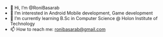 - 👋 Hi, I’m @RoniBasarab
- 👀 I’m interested in Android Mobile development, Game development
- 🌱 I’m currently learning B.Sc in Computer Science @ Holon Institute of Technology
- 📫 How to reach me: ronibasarab@gmail.com
